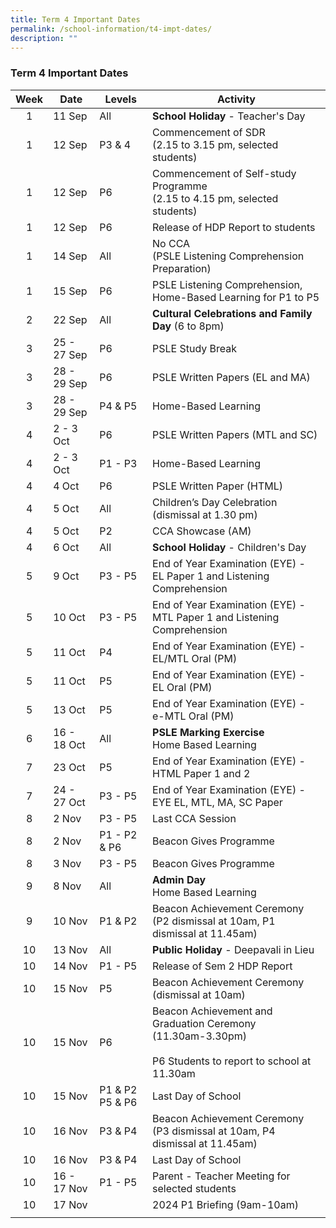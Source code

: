```yaml
---
title: Term 4 Important Dates
permalink: /school-information/t4-impt-dates/
description: ""
---
```

### Term 4 Important Dates

| Week | Date | Levels | Activity |
|:---:| -------- | --- | --- |
| 1 | 11 Sep | All |**School Holiday** - Teacher's Day |
| 1 | 12 Sep | P3 &amp; 4 | Commencement of SDR<br>(2.15 to 3.15 pm, selected students) |
| 1 | 12 Sep | P6 | Commencement of Self-study Programme<br>(2.15 to 4.15 pm, selected students) |
| 1 | 12 Sep | P6 | Release of HDP Report to students |
| 1 | 14 Sep | All | No CCA <br>(PSLE Listening Comprehension Preparation) |
| 1 | 15 Sep | P6 | PSLE Listening Comprehension, Home-Based Learning for P1 to P5 |
| 2 | 22 Sep | All | **Cultural Celebrations and Family Day** (6 to 8pm) |
| 3 | 25 - 27 Sep | P6 | PSLE Study Break |
| 3 | 28 - 29 Sep | P6 | PSLE Written Papers (EL and MA) |
| 3 | 28 - 29 Sep | P4 &amp; P5 | Home-Based Learning |
| 4 | 2 - 3 Oct | P6 | PSLE Written Papers (MTL and SC) |
| 4 | 2 - 3 Oct | P1 - P3 | Home-Based Learning |
| 4 | 4 Oct | P6 | PSLE Written Paper (HTML) |
| 4 | 5 Oct | All | Children’s Day Celebration (dismissal at 1.30 pm) |
| 4 | 5 Oct | P2 | CCA Showcase (AM) |
| 4 | 6 Oct | All | **School Holiday** - Children's Day |
| 5 | 9 Oct | P3 - P5 | End of Year Examination (EYE) -<br>EL Paper 1 and Listening Comprehension |
| 5 | 10 Oct | P3 - P5 | End of Year Examination (EYE) -<br>MTL Paper 1 and Listening Comprehension |
| 5 | 11 Oct | P4 | End of Year Examination (EYE) -<br>EL/MTL Oral (PM) |
| 5 | 11 Oct | P5 | End of Year Examination (EYE) -<br>EL Oral (PM) |
| 5 | 13 Oct | P5 | End of Year Examination (EYE) -<br>e-MTL Oral (PM) |
| 6 | 16 - 18 Oct | All | **PSLE Marking Exercise**<br>Home Based Learning |
| 7 | 23 Oct | P5 | End of Year Examination (EYE) -<br>HTML Paper 1 and 2 |
| 7 | 24 - 27 Oct | P3 - P5 | End of Year Examination (EYE) -<br>EYE EL, MTL, MA, SC Paper |
| 8 | 2 Nov | P3 - P5 | Last CCA Session |
| 8 | 2 Nov | P1 - P2 &amp; P6 | Beacon Gives Programme |
| 8 | 3 Nov | P3 - P5 | Beacon Gives Programme |
| 9 | 8 Nov | All | **Admin Day**<br>Home Based Learning |
| 9 | 10 Nov | P1 &amp; P2 | Beacon Achievement Ceremony<br>(P2 dismissal at 10am, P1 dismissal at 11.45am) |
| 10 | 13 Nov | All | **Public Holiday** - Deepavali in Lieu |
| 10 | 14 Nov | P1 - P5 | Release of Sem 2 HDP Report |
| 10 | 15 Nov | P5 | Beacon Achievement Ceremony<br>(dismissal at 10am) |
| 10 | 15 Nov | P6 | Beacon Achievement and Graduation Ceremony<br>(11.30am-3.30pm)<br><br>P6 Students to report to school at 11.30am |
| 10 | 15 Nov | P1 &amp; P2<br>P5 &amp; P6 | Last Day of School |
| 10 | 16 Nov | P3 &amp; P4 | Beacon Achievement Ceremony<br>(P3 dismissal at 10am, P4 dismissal at 11.45am) |
| 10 | 16 Nov | P3 &amp; P4 | Last Day of School |
| 10 | 16 - 17 Nov | P1 - P5 | Parent - Teacher Meeting for selected students |
| 10 | 17 Nov |  | 2024 P1 Briefing (9am-10am) |
|  |  |  |  |